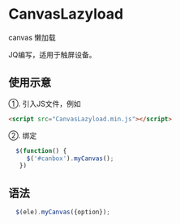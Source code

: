 # CanvasLazyload
canvas 懒加载


JQ编写，适用于触屏设备。

## 使用示意
①. 引入JS文件，例如

``` html
<script src="CanvasLazyload.min.js"></script>
```

②. 绑定

``` javascript
  $(function() {
     $('#canbox').myCanvas();
   })
```

## 语法
``` javascript
  $(ele).myCanvas({option});
```

